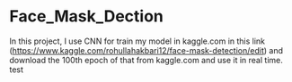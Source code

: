 # Face_Mask_Dection
In this project, I use CNN for train my model in kaggle.com in this link (https://www.kaggle.com/rohullahakbari12/face-mask-detection/edit) and download the 100th epoch of that from kaggle.com and use it in real time.
test
